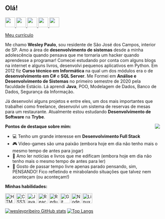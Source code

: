 <h2>Olá!</h2>
<p align="left">
  <a href="https://wesleypribeiro.github.io/" target="_blank">
    <img height="32px" src="https://wesleypribeiro.github.io/img/github.png" />
  </a>
  <a href="https://www.linkedin.com/in/wesley-paulo-ribeiro/" target="_blank">
    <img height="32px" src="https://wesleypribeiro.github.io/img/linkedin.png" />
  </a>
  <a href="https://www.facebook.com/wesleybehbs" target="_blank">
    <img height="32px" src="https://wesleypribeiro.github.io/img/facebook.png" />
  </a>
  <a href="https://www.instagram.com/wesleypribeiro_" target="_blank">
    <img height="32px" src="https://wesleypribeiro.github.io/img/instagram.png" />
  </a>
  <a href="mailto:wesley_paulo00@hotmail.com" target="_blank">
    <img height="32px" src="https://wesleypribeiro.github.io/img/email.png" />
  </a>
</p>
<a href="https://gitconnected.com/wesleypribeiro/resume">Meu currículo</a>
<p>Me chamo <b>Wesley Paulo</b>, sou residente de São José dos Campos, interior de SP. Amo a área de <b>desenvolvimento de sistemas</b> desde a minha adolescência quando pensava que me tornaria um hacker quando aprendesse a programar! Comecei estudando por conta com alguns blogs na internet e alguns livros, desenvolvi pequenos aplicativos em Python. Em 2012 fiz <b>Curso técnico em Informática</b> na qual um dos módulos era o de <b>desenvolvimento em C#</b> e <b>SQL Server</b>. Me Formei em <b>Análise e Desenvolvimento de Sistemas</b> no primeiro semestre de 2020 pela faculdade Estácio. Lá aprendi <b>Java</b>, POO, Modelagem de Dados, Banco de Dados, Segurança da Informação.</p>

<p>Já desenvolvi alguns projetos e entre eles, um dos mais importantes que trabalhei como freelance, desenvolvi um sistema de reservas de mesas para um restaurante. Atualmente estou estudando <b>Desenvolvimento de Software</b> na <b>Trybe</b>.</p> 

<img align="right" src="https://media.giphy.com/media/ZVik7pBtu9dNS/giphy.gif" />
<b>Pontos de destaque sobre mim:</b>
<ul align="left">
  <li>💻 Tenho um grande interesse em <b>Desenvolvimento Full Stack</b></li>
  <li>🎮 Video-games são uma paixão (embora hoje em dia não tenho mais o mesmo tempo de antes para jogar)</li>
  <li>📖 Amo ler notícias e livros que me edificam (embora hoje em dia não tenho mais o mesmo tempo de antes para ler)</li>
  <li>💭 Gosto de passar tempo livre apenas parado pensando, sim, PENSANDO! Fico refletindo e mirabolando situações que talvez nem aconteçam (ou aconteçam!)</li>
</ul>

<b>Minhas habilidades:</b>
<p align="left">
<img height="32px" src="https://user-images.githubusercontent.com/60102340/111059115-bf43e200-8471-11eb-8ec7-f65c11f035dc.png" alt="HTML5" />
<img height="32px" src="https://user-images.githubusercontent.com/60102340/111059142-e26e9180-8471-11eb-9801-d6cbd405001b.png" alt="CSS3" />
<img height="32px" src="https://user-images.githubusercontent.com/60102340/111058883-41330b80-8470-11eb-925e-2840cc98a48a.png" alt="Javascript" />
<img height="32px" src="https://user-images.githubusercontent.com/60102340/111058928-940cc300-8470-11eb-88fa-9d5b0b6b506f.png" alt="React" />
<img height="32px" src="https://user-images.githubusercontent.com/60102340/111059206-793b4e00-8472-11eb-9271-6241c915015d.png" alt="Redux" />
<img height="32px" src="https://user-images.githubusercontent.com/60102340/111059252-d20ae680-8472-11eb-9f1f-be95b9ccb7d5.png" alt="Git" />
<img height="32px" src="https://user-images.githubusercontent.com/60102340/111059324-7db43680-8473-11eb-928c-e3a7a92c4fd8.png" alt="Node" />
<img height="32px" src="https://user-images.githubusercontent.com/60102340/111059344-a0dee600-8473-11eb-876e-ce6212305773.png" alt="Linux" />
</p>

[![wesleypribeiro GitHub stats](https://github-readme-stats.vercel.app/api?username=wesleypribeiro)](https://github.com/wesleypribeiro/github-readme-stats)
[![Top Langs](https://github-readme-stats.vercel.app/api/top-langs/?username=wesleypribeiro&layout=compact)](https://github.com/wesleypribeiro/github-readme-stats)


